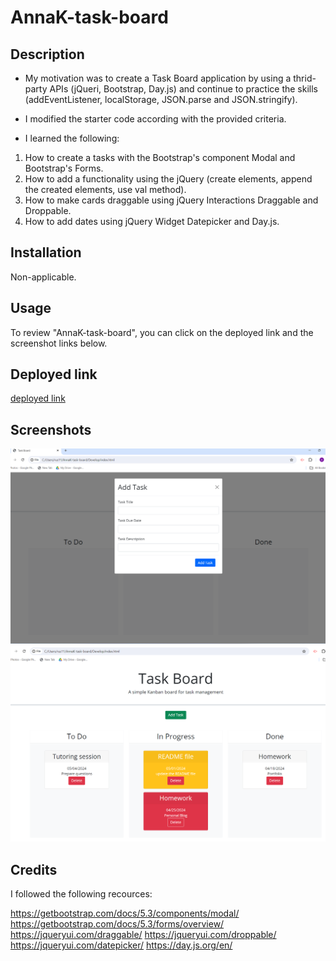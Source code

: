 # AnnaK-task-board

## Description

* My motivation was to create a Task Board application by using a thrid-party APIs (jQueri, Bootstrap, Day.js) and continue to practice the skills (addEventListener, localStorage, JSON.parse and JSON.stringify). 

* I modified the starter code according with the provided criteria.

* I learned the following:

1. How to create a tasks with the Bootstrap's component Modal and Bootstrap's Forms.
2. How to add a functionality using the jQuery (create elements, append the created elements, use val method).
3. How to make cards draggable using jQuery Interactions Draggable and Droppable.
4. How to add dates using jQuery Widget Datepicker and Day.js.

## Installation

Non-applicable.

## Usage

To review "AnnaK-task-board", you can click on the deployed link and the screenshot links below.

## Deployed link

[deployed link](https://explorer7733.github.io/AnnaK-task-board/)

## Screenshots

![task card](./screenshots/task%20card.png)
![task board with cards](./screenshots/task%20board%20with%20cards.png)

## Credits

I followed the following recources:

https://getbootstrap.com/docs/5.3/components/modal/
https://getbootstrap.com/docs/5.3/forms/overview/
https://jqueryui.com/draggable/
https://jqueryui.com/droppable/
https://jqueryui.com/datepicker/
https://day.js.org/en/




